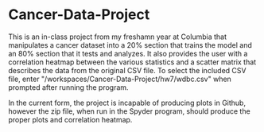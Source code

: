 # Cancer-Data-Project
This is an in-class project from my freshamn year at Columbia that manipulates a cancer dataset into a 20% section that trains the model and an 80% section that it tests and analyzes. It also provides the user with a correlation heatmap between the various statistics and a scatter matrix that describes the data from the original CSV file. To select the included CSV file, enter "/workspaces/Cancer-Data-Project/hw7/wdbc.csv" when prompted after running the program.

In the current form, the project is incapable of producing plots in Github, however the zip file, when run in the Spyder program, should produce the proper plots and correlation heatmap.
